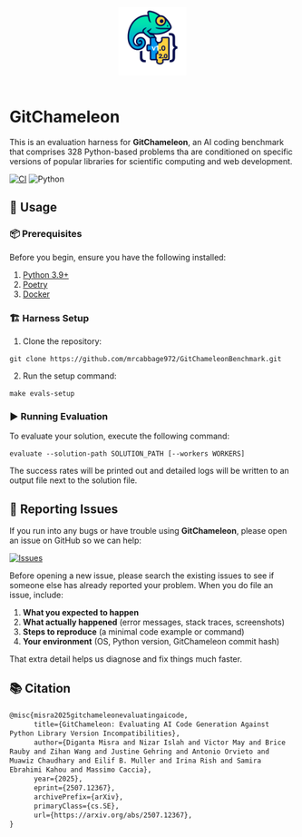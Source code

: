 <p align="center">
  <img src="./images/gc-icon.png"
       alt="GitChameleon icon"
       width="120"
       style="margin:0 0 1em 0;">
</p>

# GitChameleon


This is an evaluation harness for **GitChameleon**, an AI coding benchmark that comprises 328 Python-based problems tha are conditioned on specific versions of popular libraries for scientific computing and web development.

[![CI](https://github.com/mrcabbage972/GitChameleonBenchmark/actions/workflows/ci.yaml/badge.svg?branch=main)](https://github.com/mrcabbage972/GitChameleonBenchmark/actions/workflows/ci.yaml)
![Python](https://img.shields.io/badge/python-3.9-blue.svg)

## 🚀 Usage
### 📦 Prerequisites
Before you begin, ensure you have the following installed:
1. [Python 3.9+](https://www.python.org/downloads/)
1. [Poetry](https://python-poetry.org/docs/)
1. [Docker](https://docs.docker.com/get-started/get-docker/)

### 🏗️ Harness Setup
1. Clone the repository:
```
git clone https://github.com/mrcabbage972/GitChameleonBenchmark.git
```
2. Run the setup command:
```
make evals-setup
```

### ▶️ Running Evaluation
To evaluate your solution, execute the following command:
```
evaluate --solution-path SOLUTION_PATH [--workers WORKERS] 
```

The success rates will be printed out and detailed logs will be written to an output file next to the solution file.

## 🐞 Reporting Issues

If you run into any bugs or have trouble using **GitChameleon**, please open an issue on GitHub so we can help:

[![Issues](https://img.shields.io/github/issues/mrcabbage972/GitChameleonBenchmark.svg)](https://github.com/mrcabbage972/GitChameleonBenchmark/issues)

Before opening a new issue, please search the existing issues to see if someone else has already reported your problem. When you do file an issue, include:

1. **What you expected to happen**  
2. **What actually happened** (error messages, stack traces, screenshots)  
3. **Steps to reproduce** (a minimal code example or command)  
4. **Your environment** (OS, Python version, GitChameleon commit hash)

That extra detail helps us diagnose and fix things much faster.


## 📚 Citation
```
@misc{misra2025gitchameleonevaluatingaicode,
      title={GitChameleon: Evaluating AI Code Generation Against Python Library Version Incompatibilities}, 
      author={Diganta Misra and Nizar Islah and Victor May and Brice Rauby and Zihan Wang and Justine Gehring and Antonio Orvieto and Muawiz Chaudhary and Eilif B. Muller and Irina Rish and Samira Ebrahimi Kahou and Massimo Caccia},
      year={2025},
      eprint={2507.12367},
      archivePrefix={arXiv},
      primaryClass={cs.SE},
      url={https://arxiv.org/abs/2507.12367}, 
}
```

